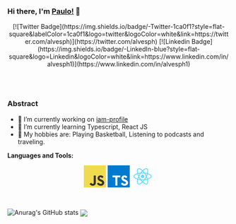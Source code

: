 ### Hi there, I'm [Paulo!](https://alvesph.github.io/) 👋

<p align="center">
<a>[![Twitter Badge](https://img.shields.io/badge/-Twitter-1ca0f1?style=flat-square&labelColor=1ca0f1&logo=twitter&logoColor=white&link=https://twitter.com/alvesph)](https://twitter.com/alvesph)</a>
<a>[![Linkedin Badge](https://img.shields.io/badge/-LinkedIn-blue?style=flat-square&logo=Linkedin&logoColor=white&link=https://www.linkedin.com/in/alvesph1)](https://www.linkedin.com/in/alvesph1)</a>
</p>

<br />
<br />

### Abstract

- 🔭 I’m currently working on [iam-profile](https://github.com/alvesph/iam-proflle)
- 🌱 I’m currently learning Typescript, React JS
- 💙 My hobbies are: Playing Basketball, Listening to podcasts and traveling. 

**Languages and Tools:**  
<p align="center">
<code><img height="50" src="https://raw.githubusercontent.com/github/explore/80688e429a7d4ef2fca1e82350fe8e3517d3494d/topics/javascript/javascript.png"></code>
<code><img height="50" src="https://raw.githubusercontent.com/github/explore/80688e429a7d4ef2fca1e82350fe8e3517d3494d/topics/typescript/typescript.png"></code>
<code><img height="50" src="https://raw.githubusercontent.com/github/explore/80688e429a7d4ef2fca1e82350fe8e3517d3494d/topics/react/react.png"></code> 
</p>

<br />

![Anurag's GitHub stats](https://github-readme-stats.vercel.app/api?username=alvesph&show_icons=true&theme=radical)
<a href="https://github.com/alvesph/alvesph.github.io">
  <img align="center" src="https://github-readme-stats.vercel.app/api/pin/?username=alvesph&repo=alvesph.github.io&theme=material-palenight" />
</a>
